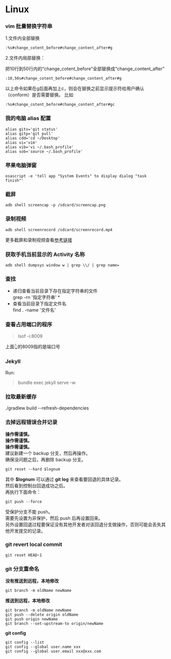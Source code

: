 # Linux


### vim 批量替换字符串

1.文件内全部替换

```
:%s#change_cotent_before#change_content_after#g
```

2.文件内局部替换：

把10行到50行内的“change_cotent_before”全部替换成“change_content_after”
```
:10,50s#change_cotent_before#change_content_after#g
```
以上命令如果在g后面再加上c，则会在替换之前显示提示符给用户确认（conform）是否需要替换。 比如
```
:%s#change_cotent_before#change_content_after#gc
```
### 我的电脑 alias 配置

```
alias gits='git status'
alias gitp='git pull'
alias cdd='cd ~/Desktop'
alias vi='vim'
alias vib='vi ~/.bash_profile'
alias sob='source ~/.bash_profile'
```

### 苹果电脑弹窗
```
osascript -e 'tell app "System Events" to display dialog "task finish"'
```

### 截屏
```
adb shell screencap -p /sdcard/screencap.png
```

### 录制视频
```
adb shell screenrecord /sdcard/screenrecord.mp4
```

更多截屏和录制视频查看[参考链接](https://blog.csdn.net/gdutxiaoxu/article/details/69802895)

### 获取手机当前显示的 Activity 名称
```
adb shell dumpsys window w | grep \\/ | grep name=
```
### 查找
- 递归查看当前目录下存在指定字符串的文件  
grep -rn '指定字符串' *
- 查看当前目录下指定文件名  
find . -name '文件名'

### 查看占用端口的程序
>lsof -i:8009

上面👆的8009指的是端口号


### Jekyll
Run: 
>bundle exec jekyll serve -w


### 拉取最新缓存

./gradlew build --refresh-dependencies 


### 去掉远程错误合并记录

**操作需谨慎。**  
**操作需谨慎。**  
**操作需谨慎。**  
建议新建一个 backup 分支，然后再操作。  
确保没问题之后，再删除 backup 分支。  
```
git reset --hard $lognum 
```
其中 **$lognum** 可以通过 **git log** 来查看要回退的具体记录。  
然后看到控制台回退成功之后。  
再执行下面命令：
```
git push --force  
```
受保护分支不能 push。  
需要先设置为非保护，然后 push 后再设置回来。  
另外设置回退过程要保证没有其他开发者对该回退分支做操作，否则可能会丢失其他开发提交的记录。

### git revert local commit
```
git reset HEAD~1
```

### git 分支重命名

**没有推送到远程，本地修改**

```
git branch -m oldName newName
```

**推送到远程，本地修改**

```
git branch -m oldName newName
git push --delete origin oldName
git push origin newName
git branch --set-upstream-to origin/newName
```

**git config**

```
git config --list
git config --global user.name xxx
git config --global user.email xxx@xxx.com
```
